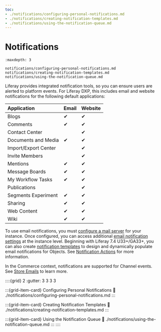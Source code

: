 ```yaml
---
toc:
- ./notifications/configuring-personal-notifications.md
- ./notifications/creating-notification-templates.md
- ./notifications/using-the-notification-queue.md
---
```

# Notifications

```{toctree}
:maxdepth: 3

notifications/configuring-personal-notifications.md
notifications/creating-notification-templates.md
notifications/using-the-notification-queue.md
```

Liferay provides integrated notification tools, so you can ensure users are alerted to platform events. For Liferay DXP, this includes email and website notifications for the following default applications:

| Application | Email | Website |
| :--- | :--- | :--- |
| Blogs | &#10004; | &#10004; |
| Comments | &#10004; | &#10004; |
| Contact Center |  | &#10004; |
| Documents and Media | &#10004; | &#10004; |
| Import/Export Center |  | &#10004; |
| Invite Members |  | &#10004; |
| Mentions | &#10004; | &#10004; |
| Message Boards | &#10004; | &#10004; |
| My Workflow Tasks | &#10004; | &#10004; |
| Publications |  | &#10004; |
| Segments Experiment | &#10004; | &#10004; |
| Sharing | &#10004; | &#10004; |
| Web Content | &#10004; | &#10004; |
| Wiki | &#10004; | &#10004; |

To use email notifications, you must [configure a mail server](../installation-and-upgrades/setting-up-liferay/configuring-mail.md) for your instance. Once configured, you can access additional [email notification settings](../system-administration/configuring-liferay/virtual-instances/email-settings.md) at the instance level. Beginning with Liferay 7.4 U33+/GA33+, you can also create [notification templates](./notifications/creating-notification-templates.md) to design and dynamically populate email notifications for Objects. See [Notification Actions](../building-applications/objects/creating-and-managing-objects/actions/defining-object-actions.md#notification-actions) for more information.

In the Commerce context, notifications are supported for Channel events. See [Store Emails](https://learn.liferay.com/commerce/latest/en/store-management/sending-emails/store-emails.html) to learn more.

::::{grid} 2
:gutter: 3 3 3 3

:::{grid-item-card} Configuring Personal Notifications
:link: ./notifications/configuring-personal-notifications.md
:::

:::{grid-item-card} Creating Notification Templates
:link: ./notifications/creating-notification-templates.md
:::

:::{grid-item-card} Using the Notification Queue
:link: ./notifications/using-the-notification-queue.md
:::
::::

